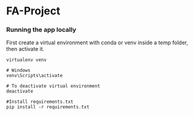 # FA-Project

### Running the app locally

First create a virtual environment with conda or venv inside a temp folder, then activate it.

```
virtualenv venv

# Windows
venv\Scripts\activate

# To deactivate virtual environment
deactivate

#Install requirements.txt
pip install -r requirements.txt
